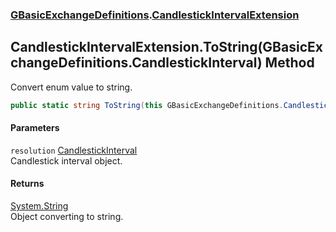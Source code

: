 ### [GBasicExchangeDefinitions](./GBasicExchangeDefinitions.md 'GBasicExchangeDefinitions').[CandlestickIntervalExtension](./GBasicExchangeDefinitions-CandlestickIntervalExtension.md 'GBasicExchangeDefinitions.CandlestickIntervalExtension')
## CandlestickIntervalExtension.ToString(GBasicExchangeDefinitions.CandlestickInterval) Method
Convert enum value to string.  
```csharp
public static string ToString(this GBasicExchangeDefinitions.CandlestickInterval resolution);
```
#### Parameters
<a name='GBasicExchangeDefinitions-CandlestickIntervalExtension-ToString(GBasicExchangeDefinitions-CandlestickInterval)-resolution'></a>
`resolution` [CandlestickInterval](./GBasicExchangeDefinitions-CandlestickInterval.md 'GBasicExchangeDefinitions.CandlestickInterval')  
Candlestick interval object.  
  
#### Returns
[System.String](https://docs.microsoft.com/en-us/dotnet/api/System.String 'System.String')  
Object converting to string.  
